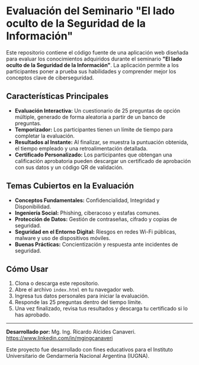 # Evaluación del Seminario "El lado oculto de la Seguridad de la Información"

Este repositorio contiene el código fuente de una aplicación web diseñada para evaluar los conocimientos adquiridos durante el seminario **"El lado oculto de la Seguridad de la Información"**. La aplicación permite a los participantes poner a prueba sus habilidades y comprender mejor los conceptos clave de ciberseguridad.

## Características Principales

* **Evaluación Interactiva:** Un cuestionario de 25 preguntas de opción múltiple, generado de forma aleatoria a partir de un banco de preguntas.
* **Temporizador:** Los participantes tienen un límite de tiempo para completar la evaluación.
* **Resultados al Instante:** Al finalizar, se muestra la puntuación obtenida, el tiempo empleado y una retroalimentación detallada.
* **Certificado Personalizado:** Los participantes que obtengan una calificación aprobatoria pueden descargar un certificado de aprobación con sus datos y un código QR de validación.

## Temas Cubiertos en la Evaluación

* **Conceptos Fundamentales:** Confidencialidad, Integridad y Disponibilidad.
* **Ingeniería Social:** Phishing, ciberacoso y estafas comunes.
* **Protección de Datos:** Gestión de contraseñas, cifrado y copias de seguridad.
* **Seguridad en el Entorno Digital:** Riesgos en redes Wi-Fi públicas, malware y uso de dispositivos móviles.
* **Buenas Prácticas:** Concientización y respuesta ante incidentes de seguridad.

## Cómo Usar

1.  Clona o descarga este repositorio.
2.  Abre el archivo `index.html` en tu navegador web.
3.  Ingresa tus datos personales para iniciar la evaluación.
4.  Responde las 25 preguntas dentro del tiempo límite.
5.  Una vez finalizado, revisa tus resultados y descarga tu certificado si lo has aprobado.

---

**Desarrollado por:** Mg. Ing. Ricardo Alcides Canaveri. https://www.linkedin.com/in/mgingcanaveri 


Este proyecto fue desarrollado con fines educativos para el Instituto Universitario de Gendarmería Nacional Argentina (IUGNA).
